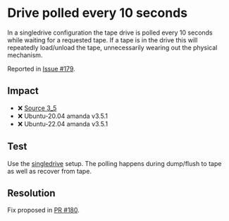 # Drive polled every 10 seconds

In a singledrive configuration the tape drive is polled every 10 seconds while waiting for a requested tape. If a tape is in the drive this will repeatedly load/unload the tape, unnecessarily wearing out the physical mechanism.

Reported in [Issue #179](https://github.com/zmanda/amanda/issues/179).

## Impact

  - ❌ [Source 3_5](https://github.com/zmanda/amanda/tree/3_5)
  - ❌ Ubuntu-20.04 amanda v3.5.1
  - ❌ Ubuntu-22.04 amanda v3.5.1

## Test

Use the [singledrive](config/singledrive/) setup. The polling happens during dump/flush to tape as well as recover from tape.

## Resolution

Fix proposed in [PR #180](https://github.com/zmanda/amanda/pull/180).

